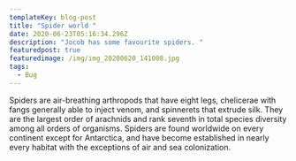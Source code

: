 ```yaml
---
templateKey: blog-post
title: "Spider world "
date: 2020-06-23T05:16:34.296Z
description: "Jocob has some favourite spiders. "
featuredpost: true
featuredimage: /img/img_20200620_141008.jpg
tags:
  - Bug
---
```

Spiders are air-breathing arthropods that have eight legs, chelicerae with fangs generally able to inject venom, and spinnerets that extrude silk. They are the largest order of arachnids and rank seventh in total species diversity among all orders of organisms. Spiders are found worldwide on every continent except for Antarctica, and have become established in nearly every habitat with the exceptions of air and sea colonization. 
